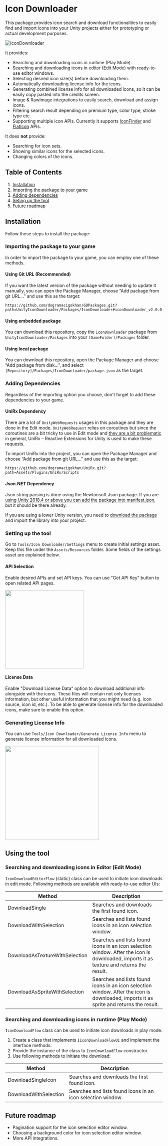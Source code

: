 # Icon Downloader
This package provides icon search and download functionalities to easily find and import icons into your Unity projects either for prototyping or actual development purposes.

![IconDownloader](https://user-images.githubusercontent.com/3823941/148414185-e50478f6-37bc-45c1-be32-3fb26778ad0d.gif)

It provides:
* Searching and downloading icons in runtime (Play Mode).
* Searching and downloading icons in editor (Edit Mode) with ready-to-use editor windows.
* Selecting desired icon size(s) before downloading them.
* Automatically downloading license info for the icons.
* Generating combined license info for all downloaded icons, so it can be easily copy pasted into the credits screen.
* Image & RawImage integrations to easily search, download and assign icons.
* Filtering search result depending on premium type, color type, stroke type etc.
* Supporting multiple icon APIs. Currently it supports [IconFinder](https://www.iconfinder.com/) and [FlatIcon](https://www.flaticon.com/) APIs.

It does **not** provide:
* Searching for icon sets.
* Showing similar icons for the selected icons.
* Changing colors of the icons.

## Table of Contents
1. [Installation](#installation)
2. [Importing the package to your game](#importing-the-package-to-your-game)
3. [Adding dependencies](#adding-dependencies)
4. [Seting up the tool](#setting-up-the-tool)
5. [Future roadmap](#future-roadmap)

## Installation

Follow these steps to install the package:

### Importing the package to your game
In order to import the package to your game, you can employ one of these methods.

#### Using Git URL (Recommended)
If you want the latest version of the package without needing to update it manually, you can open the Package Manager, choose “Add package from git URL…” and use this as the target:
```
https://github.com/dogramacigokhan/GDPackages.git?path=UnityIconDownloader/Packages/IconDownloader#iconDownloader_v2.0.0
```

#### Using embedded package
You can download this repository, copy the `IconDownloader` package from `UnityIconDownloader/Packages` into your `[GameFolder]/Packages` folder.

#### Using local package
You can download this repository, open the Package Manager and choose “Add package from disk…”, and select `[Repository]/Packages/IconDownloader/package.json` as the target.

### Adding Dependencies

Regardless of the importing option you choose, don't forget to add these dependencies to your game.

#### UniRx Dependency

There are a lot of `UnityWebRequests` usages in this package and they are done in the Edit mode. `UnityWebRequest` relies on coroutines but since the coroutines are a bit tricky to use in Edit mode and [they are a bit problematic](https://www.gokhandogramaci.com/2018/02/05/problems-with-unity3d-coroutines/) in general, UniRx – Reactive Extensions for Unity is used to make these requests.

To import UniRx into the project, you can open the Package Manager and choose “Add package from git URL…” and use this as the target:
```
https://github.com/dogramacigokhan/UniRx.git?path=Assets/Plugins/UniRx/Scripts
```

#### Json.NET Dependency

Json string parsing is done using the Newtonsoft.Json package. If you are [using Unity 2018.4 or above you can add the package into manifest.json](https://forum.unity.com/threads/newtonsoft-json-package.843220/#post-5941664), but it should be there already.

If you are using a lower Unity version, you need to [download the package](https://github.com/JamesNK/Newtonsoft.Json/releases) and import the library into your project.

### Setting up the tool

Go to `Tools/Icon Downloader/Settings` menu to create initial settings asset. Keep this file under the `Assets/Resources` folder. Some fields of the settings asset are explained below.

#### API Selection
Enable desired APIs and set API keys. You can use "Get API Key" button to open related API pages.

<img src="https://user-images.githubusercontent.com/3823941/148419467-544f3366-d082-42be-a968-7e155368db07.png" height="250"/>

#### License Data
Enable "Download License Data" option to download additional info alongside with the icons. These files will contain not only licenses information, but other useful information that you might need (e.g. icon source, icon id, etc.). To be able to generate license info for the downloaded icons, make sure to enable this option.

### Generating License Info
You can use `Tools/Icon Downloader/Generate License Info` menu to generate license information for all downloaded icons.

<img src="https://user-images.githubusercontent.com/3823941/148421355-2bb0c9cb-09a4-46e8-b820-57f4d214fc22.png" height="300" />

## Using the tool

### Searching and downloading icons in Editor (Edit Mode)
`IconDownloadEditorFlow` (static) class can be used to initiate icon downloads in edit mode. Following methods are available with ready-to-use editor UIs:

| Method                         | Description                                                                                                                             |
|--------------------------------|-----------------------------------------------------------------------------------------------------------------------------------------|
| DownloadSingle                 | Searches and downloads the first found icon.                                                                                            |
| DownloadWithSelection          | Searches and lists found icons in an icon selection window.                                                                             |
| DownloadAsTextureWithSelection | Searches and lists found icons in an icon selection window. After the icon is downloaded, imports it as texture and returns the result. |
| DownloadAsSpriteWithSelection  | Searches and lists found icons in an icon selection window. After the icon is downloaded, imports it as sprite and returns the result.  |

### Searching and downloading icons in runtime (Play Mode)
`IconDownloadFlow` class can be used to initiate icon downloads in play mode.
1. Create a class that implements `IIconDownloadFlowUI` and implement the interface methods.
2. Provide the instance of the class to `IconDownloadFlow` constructor.
3. Use following methods to initiate the download:

| Method                | Description                                                 |
|-----------------------|-------------------------------------------------------------|
| DownloadSingleIcon    | Searches and downloads the first found icon.                |
| DownloadWithSelection | Searches and lists found icons in an icon selection window. |

## Future roadmap
* Pagination support for the icon selection editor window.
* Choosing a background color for icon selection editor window.
* More API integrations.
